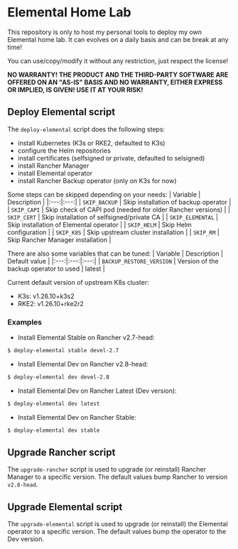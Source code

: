 # Elemental Home Lab

This repository is only to host my personal tools to deploy my own Elemental home lab.
It can evolves on a daily basis and can be break at any time!

You can use/copy/modify it without any restriction, just respect the license!

**NO WARRANTY! THE PRODUCT AND THE THIRD-PARTY SOFTWARE ARE OFFERED ON AN
"AS-IS" BASIS AND NO WARRANTY, EITHER EXPRESS OR IMPLIED, IS GIVEN!
USE IT AT YOUR RISK!**

## Deploy Elemental script

The `deploy-elemental` script does the following steps:
- install Kubernetes (K3s or RKE2, defaulted to K3s)
- configure the Helm repositories 
- install certificates (selfsigned or private, defaulted to selsigned)
- install Rancher Manager
- install Elemental operator
- install Rancher Backup operator (only on K3s for now)

Some steps can be skipped depending on your needs:
| Variable | Description |
|:---:|:---:|
| `SKIP_BACKUP` | Skip installation of backup operator |
| `SKIP_CAPI` | Skip check of CAPI pod (needed for older Rancher versions) |
| `SKIP_CERT` | Skip installation of selfsigned/private CA |
| `SKIP_ELEMENTAL` | Skip installation of Elemental operator |
| `SKIP_HELM` | Skip Helm configuration |
| `SKIP_K8S` | Skip upstream cluster installation |
| `SKIP_RM` | Skip Rancher Manager installation |

There are also some variables that can be tuned:
| Variable | Description | Default value |
|:---:|:---:|:---:|
| `BACKUP_RESTORE_VERSION` | Version of the backup operator to used | latest |

Current default version of upstream K8s cluster:
- K3s: v1.26.10+k3s2
- RKE2: v1.26.10+rke2r2

### Examples

- Install Elemental Stable on Rancher v2.7-head:
```bash
$ deploy-elemental stable devel-2.7
```

- Install Elemental Dev on Rancher v2.8-head:
```bash
$ deploy-elemental dev devel-2.8
```

- Install Elemental Dev on Rancher Latest (Dev version):
```bash
$ deploy-elemental dev latest
```

- Install Elemental Dev on Rancher Stable:
```bash
$ deploy-elemental dev stable
```

## Upgrade Rancher script

The `upgrade-rancher` script is used to upgrade (or reinstall) Rancher Manager to a specific version. The default values bump Rancher to version `v2.8-head`.

## Upgrade Elemental script

The `upgrade-elemental` script is used to upgrade (or reinstall) the Elemental operator to a specific version. The default values bump the operator to the Dev version.

